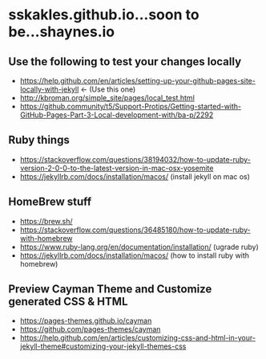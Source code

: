 # sskakles.github.io...soon to be...shaynes.io

## Use the following to test your changes locally
- https://help.github.com/en/articles/setting-up-your-github-pages-site-locally-with-jekyll <- (Use this one)
- http://kbroman.org/simple_site/pages/local_test.html 
- https://github.community/t5/Support-Protips/Getting-started-with-GitHub-Pages-Part-3-Local-development-with/ba-p/2292

## Ruby things
- https://stackoverflow.com/questions/38194032/how-to-update-ruby-version-2-0-0-to-the-latest-version-in-mac-osx-yosemite
- https://jekyllrb.com/docs/installation/macos/ (install jekyll on mac os)

## HomeBrew stuff 
- https://brew.sh/
- https://stackoverflow.com/questions/36485180/how-to-update-ruby-with-homebrew
- https://www.ruby-lang.org/en/documentation/installation/ (ugrade ruby)
- https://jekyllrb.com/docs/installation/macos/ (how to install ruby with homebrew)

## Preview Cayman Theme and Customize generated CSS & HTML 
- https://pages-themes.github.io/cayman
- https://github.com/pages-themes/cayman  
- https://help.github.com/en/articles/customizing-css-and-html-in-your-jekyll-theme#customizing-your-jekyll-themes-css
